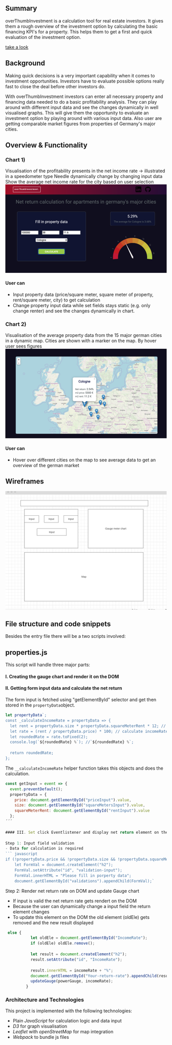 ## Summary
overThumbInvestment is a calculation tool for real estate investors. It gives them a rough overview of the investment option by calculating the basic financing KPI's for a property. This helps them to get a first and quick evaluation of the investment option.

[take a look ](https://janviefhues.github.io/)

## Background
Making quick decisions is a very important capability when it comes to investment opportunities. Investors have to evaluate possible options really fast to close the deal before other investors do.

With overThumbInvestment investors can enter all necessary property and financing data needed to do a basic profitability analysis. They can play around with different input data and see the changes dynamically in well visualised graphs. This will give them the opportunity to evaluate an investment option by playing around with various input data. Also user are getting comparable market figures from properties of Germany's major cities.

## Overview & Functionality

### Chart 1)

Visualisation of the profitability presents in the net income rate -> illustrated in a speedometer type
Needle dynamically change by changing input data
Show the average net income rate for the city based on user selection
![](images/calculator.png)
#### User can
- Input property data (price/square meter, square meter of property, rent/square meter, city) to get calculation
- Change property input data while set fields stays static (e.g. only change renter) and see the changes dynamically in chart.

### Chart 2)
Visualisation of the average property data from the 15 major german cities in a dynamic map.
Cities are shown with a marker on the map. By hover user sees figures
![](images/map.png)

#### User can
- Hover over different cities on the map to see average data to get an overview of the german market

## Wireframes
![](images/wireframe.png)

## File structure and code snippets
Besides the entry file there will be a two scripts involved:

## properties.js 
This script will handle three major parts: 

#### I. Creating the gauge chart and render it on the DOM

#### II. Getting form input data and calculate the net return
The form input is fetched using "getElementById" selector and get then 
stored in the  `propertyData`object.
``` javascript
let propertyData`;
const _calculateIncomeRate = propertyData => {
  let rent = propertyData.size * propertyData.squareMeterRent * 12; // total rent / year
  let rate = (rent / propertyData.price) * 100; // calculate incomeRate
  let roundedRate = rate.toFixed(2);
  console.log(`${roundedRate} %`); //`${roundedRate} %`;

  return roundedRate;
};
```

The `__calculateIncomeRate` helper function takes this objects and does the calculation.
``` javascript
const getInput = event => {
  event.preventDefault();
  propertyData = {
    price: document.getElementById("priceInput").value,
    size: document.getElementById("squareMetersInput").value,
    squareMeterRent: document.getElementById("rentInput").value
  };
´´´

#### III. Set click Eventlistener and display net return element on the DOM

Step 1: Input field validation
- Data for calculation is required
``` javascript
if (!propertyData.price && !propertyData.size && !propertyData.squareMeterRent) {
    let FormVal = document.createElement("h2");
    FormVal.setAttribute("id", "validation-input");
    FormVal.innerHTML = "Please fill in porperty data";
    document.getElementById("validations").appendChild(FormVal);`
```

Step 2: Render net return rate on DOM and update Gauge chart
- If input is valid the net return rate gets rendert on the DOM 
- Because the user can dynamically change a input field the return element  changes
- To update this element on the DOM the old element (oldEle) gets removed and the new result displayed 
``` javascript
 else {
           let oldEle = document.getElementById("IncomeRate");
           if (oldEle) oldEle.remove();

           let result = document.createElement("h2");
           result.setAttribute("id", "IncomeRate");

           result.innerHTML = incomeRate + "%";
           document.getElementById("Your-return-rate").appendChild(result);
           updateGauge(powerGauge, incomeRate);
         }
```
### Architecture and Technologies
This project is implemented with the following technologies:

- Plain _JavaScript_ for calculation logic and data input
- _D3_ for graph visualisation
- _Leaflet_ with _openStreetMap_ for map integration
- _Webpack_ to bundle js files






